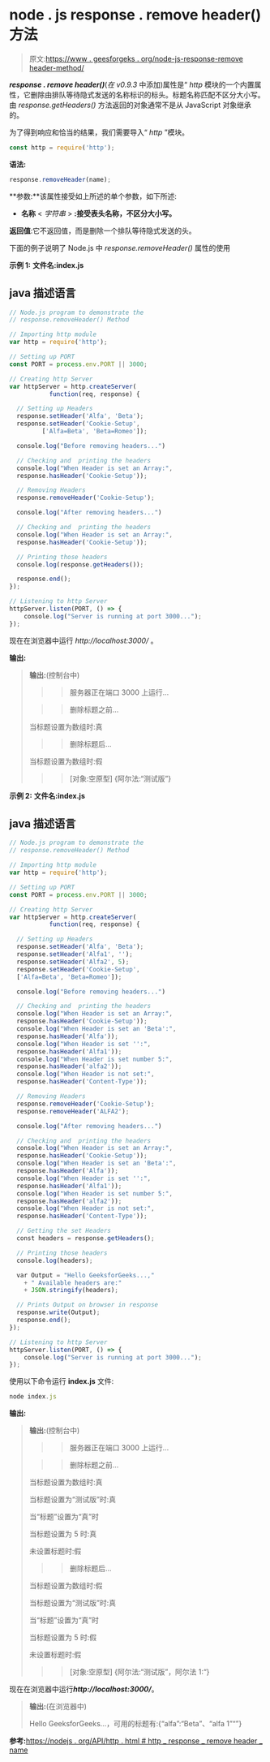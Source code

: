 # node . js response . remove header()方法

> 原文:[https://www . geesforgeks . org/node-js-response-remove header-method/](https://www.geeksforgeeks.org/node-js-response-removeheader-method/)

***response . remove header()***(*在 v0.9.3* 中添加)属性是“ *http* 模块的一个内置属性，它删除由排队等待隐式发送的名称标识的标头。标题名称匹配不区分大小写。由 *response.getHeaders()* 方法返回的对象通常不是从 JavaScript 对象继承的。

为了得到响应和恰当的结果，我们需要导入“ *http* ”模块。

```js
const http = require('http');
```

**语法:**

```js
response.removeHeader(name);
```

**参数:**该属性接受如上所述的单个参数，如下所述:

*   **名称** < *字符串* > **:接受表头名称，不区分大小写。**

**返回值**:它不返回值，而是删除一个排队等待隐式发送的头。

下面的例子说明了 Node.js 中 *response.removeHeader()* 属性的使用

**示例 1:** **文件名:index.js**

## java 描述语言

```js
// Node.js program to demonstrate the
// response.removeHeader() Method

// Importing http module
var http = require('http');

// Setting up PORT
const PORT = process.env.PORT || 3000;

// Creating http Server
var httpServer = http.createServer(
           function(req, response) {

  // Setting up Headers
  response.setHeader('Alfa', 'Beta');
  response.setHeader('Cookie-Setup',
         ['Alfa=Beta', 'Beta=Romeo']);

  console.log("Before removing headers...")

  // Checking and  printing the headers
  console.log("When Header is set an Array:",
  response.hasHeader('Cookie-Setup'));

  // Removing Headers
  response.removeHeader('Cookie-Setup');

  console.log("After removing headers...")

  // Checking and  printing the headers
  console.log("When Header is set an Array:",
  response.hasHeader('Cookie-Setup'));

  // Printing those headers
  console.log(response.getHeaders());

  response.end();
});

// Listening to http Server
httpServer.listen(PORT, () => {
    console.log("Server is running at port 3000...");
});
```

现在在浏览器中运行 *http://localhost:3000/* 。

**输出:**

> **输出:**(控制台中)
> 
> >>服务器正在端口 3000 上运行…
> 
> >>删除标题之前…
> 
> 当标题设置为数组时:真
> 
> >>删除标题后…
> 
> 当标题设置为数组时:假
> 
> > >[对象:空原型] {阿尔法:“测试版”}

**示例 2:** **文件名:index.js**

## java 描述语言

```js
// Node.js program to demonstrate the
// response.removeHeader() Method

// Importing http module
var http = require('http');

// Setting up PORT
const PORT = process.env.PORT || 3000;

// Creating http Server
var httpServer = http.createServer(
           function(req, response) {

  // Setting up Headers
  response.setHeader('Alfa', 'Beta');
  response.setHeader('Alfa1', '');
  response.setHeader('Alfa2', 5);
  response.setHeader('Cookie-Setup',
  ['Alfa=Beta', 'Beta=Romeo']);

  console.log("Before removing headers...")

  // Checking and  printing the headers
  console.log("When Header is set an Array:",
  response.hasHeader('Cookie-Setup'));
  console.log("When Header is set an 'Beta':",
  response.hasHeader('Alfa'));
  console.log("When Header is set '':",
  response.hasHeader('Alfa1'));
  console.log("When Header is set number 5:",
  response.hasHeader('alfa2'));
  console.log("When Header is not set:",
  response.hasHeader('Content-Type'));

  // Removing Headers
  response.removeHeader('Cookie-Setup');
  response.removeHeader('ALFA2');

  console.log("After removing headers...")

  // Checking and  printing the headers
  console.log("When Header is set an Array:",
  response.hasHeader('Cookie-Setup'));
  console.log("When Header is set an 'Beta':",
  response.hasHeader('Alfa'));
  console.log("When Header is set '':",
  response.hasHeader('Alfa1'));
  console.log("When Header is set number 5:",
  response.hasHeader('alfa2'));
  console.log("When Header is not set:",
  response.hasHeader('Content-Type'));

  // Getting the set Headers
  const headers = response.getHeaders();

  // Printing those headers
  console.log(headers);

  var Output = "Hello GeeksforGeeks...,"
    + " Available headers are:"
    + JSON.stringify(headers);

  // Prints Output on browser in response
  response.write(Output);
  response.end();
});

// Listening to http Server
httpServer.listen(PORT, () => {
    console.log("Server is running at port 3000...");
});
```

使用以下命令运行 **index.js** 文件:

```js
node index.js
```

**输出:**

> **输出:**(控制台中)
> 
> >>服务器正在端口 3000 上运行…
> 
> >>删除标题之前…
> 
> 当标题设置为数组时:真
> 
> 当标题设置为“测试版”时:真
> 
> 当“标题”设置为“真”时
> 
> 当标题设置为 5 时:真
> 
> 未设置标题时:假
> 
> >>删除标题后…
> 
> 当标题设置为数组时:假
> 
> 当标题设置为“测试版”时:真
> 
> 当“标题”设置为“真”时
> 
> 当标题设置为 5 时:假
> 
> 未设置标题时:假
> 
> > >[对象:空原型] {阿尔法:“测试版”，阿尔法 1:“}

现在在浏览器中运行***http://localhost:3000/***。

> **输出:**(在浏览器中)
> 
> Hello GeeksforGeeks…，可用的标题有:{“alfa”:“Beta”、“alfa 1”“”}

**参考:**[https://nodejs . org/API/http . html # http _ response _ remove header _ name](https://nodejs.org/api/http.html#http_response_removeheader_name)